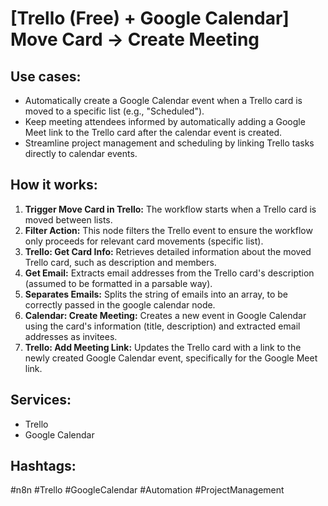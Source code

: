 # [Trello (Free) + Google Calendar] Move Card -> Create Meeting

## Use cases:

-   Automatically create a Google Calendar event when a Trello card is moved to a specific list (e.g., "Scheduled").
-   Keep meeting attendees informed by automatically adding a Google Meet link to the Trello card after the calendar event is created.
-   Streamline project management and scheduling by linking Trello tasks directly to calendar events.

## How it works:

1.  **Trigger Move Card in Trello:** The workflow starts when a Trello card is moved between lists.
2.  **Filter Action:** This node filters the Trello event to ensure the workflow only proceeds for relevant card movements (specific list).
3.  **Trello: Get Card Info:** Retrieves detailed information about the moved Trello card, such as description and members.
4.  **Get Email:** Extracts email addresses from the Trello card's description (assumed to be formatted in a parsable way).
5.  **Separates Emails:** Splits the string of emails into an array, to be correctly passed in the google calendar node.
6.  **Calendar: Create Meeting:** Creates a new event in Google Calendar using the card's information (title, description) and extracted email addresses as invitees.
7.  **Trello: Add Meeting Link:** Updates the Trello card with a link to the newly created Google Calendar event, specifically for the Google Meet link.

## Services:

-   Trello
-   Google Calendar

## Hashtags:

#n8n #Trello #GoogleCalendar #Automation #ProjectManagement
